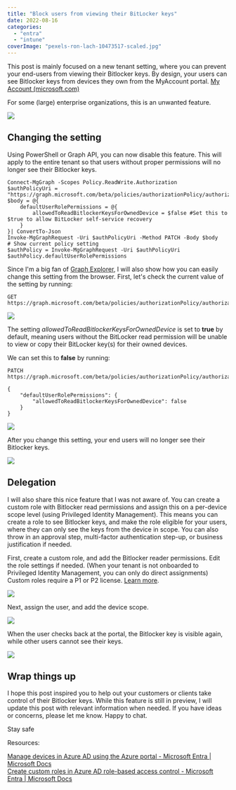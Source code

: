 ```yaml
---
title: "Block users from viewing their BitLocker keys"
date: 2022-08-16
categories: 
  - "entra"
  - "intune"
coverImage: "pexels-ron-lach-10473517-scaled.jpg"
---
```


This post is mainly focused on a new tenant setting, where you can prevent your end-users from viewing their Bitlocker keys. By design, your users can see Bitlocker keys from devices they own from the MyAccount portal. [My Account (microsoft.com)](https://myaccount.microsoft.com/device-list)

For some (large) enterprise organizations, this is an unwanted feature.

![](/assets/images/vmconnect_1fkZp83ARP.png)

## Changing the setting

Using PowerShell or Graph API, you can now disable this feature. This will apply to the entire tenant so that users without proper permissions will no longer see their Bitlocker keys.

```
Connect-MgGraph -Scopes Policy.ReadWrite.Authorization
$authPolicyUri = "https://graph.microsoft.com/beta/policies/authorizationPolicy/authorizationPolicy"
$body = @{
    defaultUserRolePermissions = @{
        allowedToReadBitlockerKeysForOwnedDevice = $false #Set this to $true to allow BitLocker self-service recovery
    }
}| ConvertTo-Json
Invoke-MgGraphRequest -Uri $authPolicyUri -Method PATCH -Body $body
# Show current policy setting
$authPolicy = Invoke-MgGraphRequest -Uri $authPolicyUri
$authPolicy.defaultUserRolePermissions
```

Since I'm a big fan of [Graph Explorer](https://aka.ms/ge), I will also show how you can easily change this setting from the browser. First, let's check the current value of the setting by running:

```
GET https://graph.microsoft.com/beta/policies/authorizationPolicy/authorizationPolicy
```

![](/assets/images/msedge_iwBZdQtZHF.png)

The setting _allowedToReadBitlockerKeysForOwnedDevice_ is set to **true** by default, meaning users without the BitLocker read permission will be unable to view or copy their BitLocker key(s) for their owned devices.

We can set this to **false** by running:

```
PATCH https://graph.microsoft.com/beta/policies/authorizationPolicy/authorizationPolicy

{
    "defaultUserRolePermissions": {
        "allowedToReadBitlockerKeysForOwnedDevice": false
    }
}
```

![](/assets/images/msedge_Gt4telSd9M.png)

After you change this setting, your end users will no longer see their Bitlocker keys.

![](/assets/images/vmconnect_NcaKx7H27O.png)

## Delegation

I will also share this nice feature that I was not aware of. You can create a custom role with Bitlocker read permissions and assign this on a per-device scope level (using Privileged Identity Management). This means you can create a role to see Bitlocker keys, and make the role eligible for your users, where they can only see the keys from the device in scope. You can also throw in an approval step, multi-factor authentication step-up, or business justification if needed.

First, create a custom role, and add the Bitlocker reader permissions. Edit the role settings if needed. (When your tenant is not onboarded to Privileged Identity Management, you can only do direct assignments) Custom roles require a P1 or P2 license. [Learn more](https://docs.microsoft.com/en-us/azure/active-directory/roles/custom-create).

![](/assets/images/image.png)

Next, assign the user, and add the device scope.

![](/assets/images/image-2.png)

When the user checks back at the portal, the Bitlocker key is visible again, while other users cannot see their keys.

![](/assets/images/vmconnect_1fkZp83ARP.png)

## Wrap things up

I hope this post inspired you to help out your customers or clients take control of their Bitlocker keys. While this feature is still in preview, I will update this post with relevant information when needed. If you have ideas or concerns, please let me know. Happy to chat.

Stay safe

Resources:

[Manage devices in Azure AD using the Azure portal - Microsoft Entra | Microsoft Docs](https://docs.microsoft.com/en-us/azure/active-directory/devices/device-management-azure-portal#block-users-from-viewing-their-bitlocker-keys-preview)  
[Create custom roles in Azure AD role-based access control - Microsoft Entra | Microsoft Docs](https://docs.microsoft.com/en-us/azure/active-directory/roles/custom-create)
